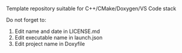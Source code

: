 Template repository suitable for C++/CMake/Doxygen/VS Code stack

Do not forget to:
 1. Edit name and date in LICENSE.md
 2. Edit executable name in launch.json
 3. Edit project name in Doxyfile